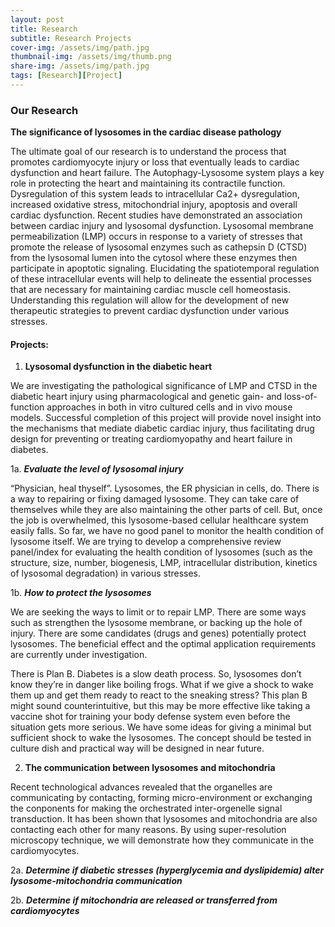 ```yaml
---
layout: post
title: Research
subtitle: Research Projects
cover-img: /assets/img/path.jpg
thumbnail-img: /assets/img/thumb.png
share-img: /assets/img/path.jpg
tags: [Research][Project]
---
```


### Our Research

**The significance of lysosomes in the cardiac disease pathology**

The ultimate goal of our research is to understand the process that promotes cardiomyocyte injury or loss that eventually leads to cardiac dysfunction and heart failure. The Autophagy-Lysosome system plays a key role in protecting the heart and maintaining its contractile function. Dysregulation of this system leads to intracellular Ca2+ dysregulation, increased oxidative stress, mitochondrial injury, apoptosis and overall cardiac dysfunction. Recent studies have demonstrated an association between cardiac injury and lysosomal dysfunction. Lysosomal membrane permeabilization (LMP) occurs in response to a variety of stresses that promote the release of lysosomal enzymes such as cathepsin D (CTSD) from the lysosomal lumen into the cytosol where these enzymes then participate in apoptotic signaling. Elucidating the spatiotemporal regulation of these intracellular events will help to delineate the essential processes that are necessary for maintaining cardiac muscle cell homeostasis. Understanding this regulation will allow for the development of new therapeutic strategies to prevent cardiac dysfunction under various stresses.


#### Projects: 

1. **Lysosomal dysfunction in the diabetic heart**

We are investigating the pathological significance of LMP and CTSD in the diabetic heart injury using pharmacological and genetic gain- and loss-of-function approaches in both in vitro cultured cells and in vivo mouse models. Successful completion of this project will provide novel insight into the mechanisms that mediate diabetic cardiac injury, thus facilitating drug design for preventing or treating cardiomyopathy and heart failure in diabetes.

1a. ***Evaluate the level of lysosomal injury***

“Physician, heal thyself”. Lysosomes, the ER physician in cells, do. There is a way to repairing or fixing damaged lysosome. They can take care of themselves while they are also maintaining the other parts of cell. But, once the job is overwhelmed, this lysosome-based cellular healthcare system easily falls. So far, we have no good panel to monitor the health condition of lysosome itself. We are trying to develop a comprehensive review panel/index for evaluating the health condition of lysosomes (such as the structure, size, number, biogenesis, LMP, intracellular distribution, kinetics of lysosomal degradation) in various stresses.

1b. ***How to protect the lysosomes***

We are seeking the ways to limit or to repair LMP. There are some ways such as strengthen the lysosome membrane, or backing up the hole of injury. There are some candidates (drugs and genes) potentially protect lysosomes. The beneficial effect and the optimal application requirements are currently under investigation.   

There is Plan B. Diabetes is a slow death process. So, lysosomes don’t know they’re in danger like boiling frogs. What if we give a shock to wake them up and get them ready to react to the sneaking stress? This plan B might sound counterintuitive, but this may be more effective like taking a vaccine shot for training your body defense system even before the situation gets more serious. We have some ideas for giving a minimal but sufficient shock to wake the lysosomes. The concept should be tested in culture dish and practical way will be designed in near future.


2. **The communication between lysosomes and mitochondria**

Recent technological advances revealed that the organelles are communicating by contacting, forming micro-environment or exchanging the conponents for making the orchestrated inter-orgenelle signal transduction. It has been shown that lysosomes and mitochondria are also contacting each other for many reasons. By using super-resolution microscopy technique, we will demonstrate how they communicate in the cardiomyocytes.

2a. ***Determine if diabetic stresses (hyperglycemia and dyslipidemia) alter lysosome-mitochondria communication***

2b. ***Determine if mitochondria are released or transferred from cardiomyocytes***

